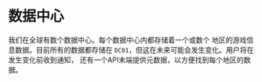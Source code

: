 # 数据中心

我们在全球有数个数据中心。每个数据中心内都存储着一个或数个
地区的游戏信息数据。目前所有的数据都存储在
`DC01`，但这在未来可能会发生变化。用户将在发生变化前收到通知，
还有一个API末端提供元数据，以方便找到每个地区的数据。 

